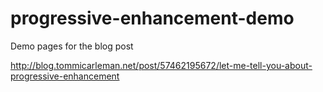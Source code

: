 progressive-enhancement-demo
============================

Demo pages for the blog post

http://blog.tommicarleman.net/post/57462195672/let-me-tell-you-about-progressive-enhancement
